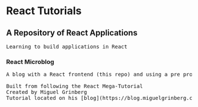 # React Tutorials


## A Repository of React Applications
<pre>
Learning to build applications in React
</pre>

### React Microblog
<pre>
A blog with a React frontend (this repo) and using a pre provided backend (built with flask).

Built from following the React Mega-Tutorial
Created by Miguel Grinberg
Tutorial located on his [blog](https://blog.miguelgrinberg.com/post/introducing-the-react-mega-tutorial)
</pre>
